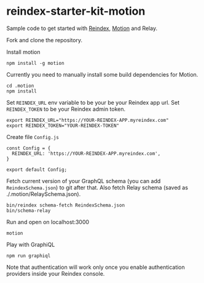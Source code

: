 # reindex-starter-kit-motion

Sample code to get started with
[Reindex](https://www.reindex.io/?utm_source=github&utm_campaign=motion),
[Motion](https://motion.io) and Relay.

Fork and clone the repository.

Install motion

```
npm install -g motion
```

Currently you need to manually install some build dependencies for Motion.

```
cd .motion
npm install
```


Set `REINDEX_URL` env variable to be your be your Reindex app url. Set
`REINDEX_TOKEN` to be your Reindex admin token.

```
export REINDEX_URL="https://YOUR-REINDEX-APP.myreindex.com"
export REINDEX_TOKEN="YOUR-REINDEX-TOKEN"
```

Create file `Config.js`

```
const Config = {
  REINDEX_URL: 'https://YOUR-REINDEX-APP.myreindex.com',
}

export default Config;
```

Fetch current version of your GraphQL schema (you can add `ReindexSchema.json`)
to git after that. Also fetch Relay schema (saved as ./.motion/RelaySchema.json).

```
bin/reindex schema-fetch ReindexSchema.json
bin/schema-relay
```

Run and open on localhost:3000

```
motion
```

Play with GraphiQL

```
npm run graphiql
```

Note that authentication will work only once you enable authentication providers
inside your Reindex console.

